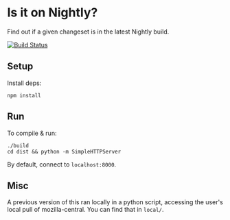 # Is it on Nightly?
Find out if a given changeset is in the latest Nightly build.

[![Build
Status](https://travis-ci.org/mcomella/is-it-in-nightly.svg?branch=master)](https://travis-ci.org/mcomella/is-it-in-nightly)

## Setup
Install deps:

    npm install

## Run
To compile & run:

    ./build
    cd dist && python -m SimpleHTTPServer

By default, connect to `localhost:8000`.

## Misc
A previous version of this ran locally in a python script, accessing the user's
local pull of mozilla-central. You can find that in `local/`.
